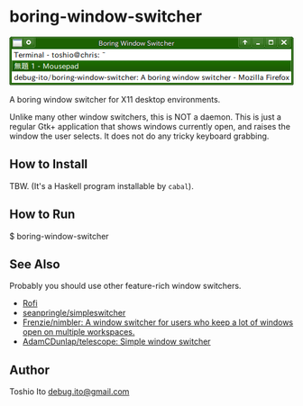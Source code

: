 # boring-window-switcher

![screen shot](https://raw.githubusercontent.com/debug-ito/boring-window-switcher/master/resource/screenshot.png)

A boring window switcher for X11 desktop environments.

Unlike many other window switchers, this is NOT a daemon. This is just a regular Gtk+ application that shows windows currently open, and raises the window the user selects. It does not do any tricky keyboard grabbing.


## How to Install

TBW. (It's a Haskell program installable by `cabal`).

## How to Run

 $ boring-window-switcher

## See Also

Probably you should use other feature-rich window switchers.

- [Rofi](https://davedavenport.github.io/rofi/)
- [seanpringle/simpleswitcher](https://github.com/seanpringle/simpleswitcher)
- [Frenzie/nimbler: A window switcher for users who keep a lot of windows open on multiple workspaces.](https://github.com/Frenzie/nimbler)
- [AdamCDunlap/telescope: Simple window switcher](https://github.com/AdamCDunlap/telescope)


## Author

Toshio Ito <debug.ito@gmail.com>
